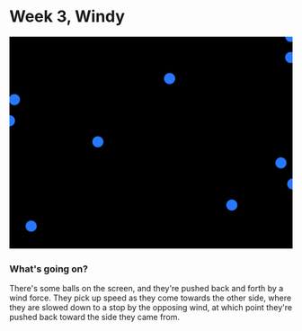 # Week 3, Windy

![screenshots/example.png](screenshots/example.png)

### What's going on?

There's some balls on the screen, and they're pushed back and forth by a wind force. They pick up speed as they come towards the other side, where they are slowed down to a stop by the opposing wind, at which point they're pushed back toward the side they came from.
